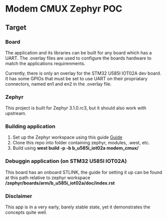# Modem CMUX Zephyr POC
## Target
### Board
The application and its libraries can be built for any board which
has a UART. The .overlay files are used to configure the boards
hardware to match the applications requirenments.

Currently, there is only an overlay for the STM32 U585I IOT02A
dev board. It has some GPIOs that must be set to use UART on
their propriatary connectors, named en1 and en2 in the .overlay
file.

### Zephyr
This project is built for Zephyr 3.1.0.rc3, but it should also
work with upstream.

### Building application
1. Set up the Zephyr workspace using this guide [Guide](https://docs.zephyrproject.org/latest/develop/getting_started/index.html)
2. Clone this repo into folder containing zephyr, modules, .west, etc.
3. Build using **west build -p -b b_u585i_iot02a modem_cmux/**

### Debuggin application (on STM32 U585I IOT02A)
This board has an onboard STLINK, the guide for setting it up can be found
at this path relative to zephyr workspace **/zephyr/boards/arm/b_u585i_iot02a/doc/index.rst**

### Disclaimer
This app is in a very early, barely stable state, yet it demonstrates the concepts
quite well.
